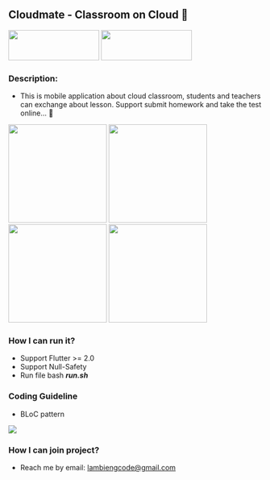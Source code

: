 ## Cloudmate - Classroom on Cloud :beers:

<p>
<a href="https://apps.apple.com/vn/app/hi-school/id1623113857"><img src="https://askany.com/images/app-store.png" height="60px" width="180px"/></a>
<a href="https://play.google.com/store/apps/details?id=com.wanted.cloudmate"><img src="https://askany.com/images/ch-play.png" height="60px" width="180px"/></a>
</p>

### Description:
- This is mobile application about cloud classroom, students and teachers can 
exchange about lesson. Support submit homework and take the test online... :panda_face:

<div>
<img src="https://github.com/hongvinhmobile/flutter_mobile_cloudmate/blob/master/screenshots/home.png?raw=true" width="195px"/>
<img src="https://github.com/hongvinhmobile/flutter_mobile_cloudmate/blob/master/screenshots/class.png?raw=true" width="195px"/>
<img src="https://github.com/hongvinhmobile/flutter_mobile_cloudmate/blob/master/screenshots/details_class.png?raw=true" width="195px"/>
<img src="https://github.com/hongvinhmobile/flutter_mobile_cloudmate/blob/master/screenshots/profile.png?raw=true" width="195px"/>
</div>

### How I can run it? 
- Support Flutter >= 2.0
- Support Null-Safety
- Run file bash ***run.sh***

### Coding Guideline 

- BLoC pattern
<img src="https://bloclibrary.dev/assets/bloc_architecture_full.png"/>

### How I can join project?
- Reach me by email: lambiengcode@gmail.com
